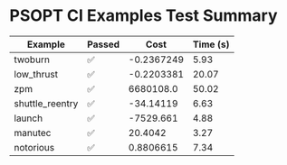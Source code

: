 # PSOPT CI Examples Test Summary

| Example | Passed | Cost | Time (s) |
|---|---|---|---|
| twoburn | ✅ | -0.2367249 | 5.93 |
| low_thrust | ✅ | -0.2203381 | 20.07 |
| zpm | ✅ | 6680108.0 | 50.02 |
| shuttle_reentry | ✅ | -34.14119 | 6.63 |
| launch | ✅ | -7529.661 | 4.88 |
| manutec | ✅ | 20.4042 | 3.27 |
| notorious | ✅ | 0.8806615 | 7.34 |